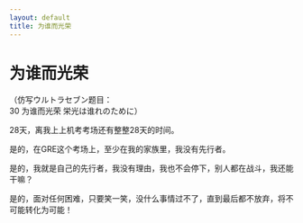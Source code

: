 ```yaml
---
layout: default
title: 为谁而光荣
---
```

# 为谁而光荣
（仿写ウルトラセブン题目：<br/>
30 为谁而光荣 栄光は谁れのために）

28天，离我上上机考考场还有整整28天的时间。

是的，在GRE这个考场上，至少在我的家族里，我没有先行者。

是的，我就是自己的先行者，我没有理由，我也不会停下，别人都在战斗，我还能干嘛？

是的，面对任何困难，只要笑一笑，没什么事情过不了，直到最后都不放弃，将不可能转化为可能！
